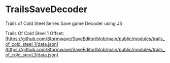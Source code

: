 # TrailsSaveDecoder
Trails of Cold Steel Series Save game Decoder using JS

Trails Of Cold Steel 1 Offset:
[https://github.com/Stormwave/SaveEditor/blob/main/public/modules/trails_of_cold_steel_1/data.json](https://github.com/Stormwave/SaveEditor/blob/main/public/modules/trails_of_cold_steel_1/data.json)

